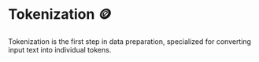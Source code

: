 # Tokenization 🪙

Tokenization is the first step in data preparation, specialized for converting input text into individual tokens.